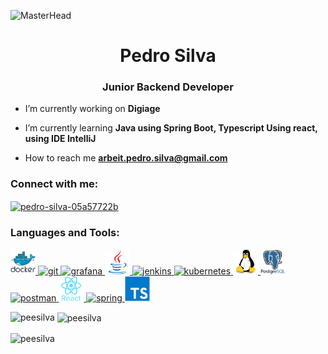 ![MasterHead](https://imgs.search.brave.com/CJrmTQZBLrYv2QsLjHkS0Xz2Ts2-GGn9FUofN4eyAQs/rs:fit:1200:628:1/g:ce/aHR0cHM6Ly93d3cu/dGVjaGFoZWFkY29y/cC5jb20vd3AtY29u/dGVudC91cGxvYWRz/LzIwMjEvMDEvMTF0/cmVuZHNibG9nLTEu/Z2lm.gif)
<h1 align="center">Pedro Silva</h1>
<h3 align="center">Junior Backend Developer</h3>



- I’m currently working on **Digiage**

- I’m currently learning **Java using Spring Boot, Typescript Using react, using IDE IntelliJ**

- How to reach me **arbeit.pedro.silva@gmail.com**

<h3 align="left">Connect with me:</h3>
<p align="left">
<a href="https://www.linkedin.com/in/pedro-augusto-pereira-borges-da-silva-05a57722b/" target="blank"><img align="center" src="https://raw.githubusercontent.com/rahuldkjain/github-profile-readme-generator/master/src/images/icons/Social/linked-in-alt.svg" alt="pedro-silva-05a57722b" height="30" width="40" /></a>
</p>

<h3 align="left">Languages and Tools:</h3>
<p align="left"> <a href="https://www.docker.com/" target="_blank" rel="noreferrer"> <img src="https://raw.githubusercontent.com/devicons/devicon/master/icons/docker/docker-original-wordmark.svg" alt="docker" width="40" height="40"/> </a> <a href="https://git-scm.com/" target="_blank" rel="noreferrer"> <img src="https://www.vectorlogo.zone/logos/git-scm/git-scm-icon.svg" alt="git" width="40" height="40"/> </a> <a href="https://grafana.com" target="_blank" rel="noreferrer"> <img src="https://www.vectorlogo.zone/logos/grafana/grafana-icon.svg" alt="grafana" width="40" height="40"/> </a> <a href="https://www.java.com" target="_blank" rel="noreferrer"> <img src="https://raw.githubusercontent.com/devicons/devicon/master/icons/java/java-original.svg" alt="java" width="40" height="40"/> </a> <a href="https://www.jenkins.io" target="_blank" rel="noreferrer"> <img src="https://www.vectorlogo.zone/logos/jenkins/jenkins-icon.svg" alt="jenkins" width="40" height="40"/> </a> <a href="https://kubernetes.io" target="_blank" rel="noreferrer"> <img src="https://www.vectorlogo.zone/logos/kubernetes/kubernetes-icon.svg" alt="kubernetes" width="40" height="40"/> </a> <a href="https://www.linux.org/" target="_blank" rel="noreferrer"> <img src="https://raw.githubusercontent.com/devicons/devicon/master/icons/linux/linux-original.svg" alt="linux" width="40" height="40"/> </a> <a href="https://www.postgresql.org" target="_blank" rel="noreferrer"> <img src="https://raw.githubusercontent.com/devicons/devicon/master/icons/postgresql/postgresql-original-wordmark.svg" alt="postgresql" width="40" height="40"/> </a> <a href="https://postman.com" target="_blank" rel="noreferrer"> <img src="https://www.vectorlogo.zone/logos/getpostman/getpostman-icon.svg" alt="postman" width="40" height="40"/> </a> <a href="https://reactjs.org/" target="_blank" rel="noreferrer"> <img src="https://raw.githubusercontent.com/devicons/devicon/master/icons/react/react-original-wordmark.svg" alt="react" width="40" height="40"/> </a> <a href="https://spring.io/" target="_blank" rel="noreferrer"> <img src="https://www.vectorlogo.zone/logos/springio/springio-icon.svg" alt="spring" width="40" height="40"/> </a> <a href="https://www.typescriptlang.org/" target="_blank" rel="noreferrer"> <img src="https://raw.githubusercontent.com/devicons/devicon/master/icons/typescript/typescript-original.svg" alt="typescript" width="40" height="40"/> </a> </p>

<p><img align="left" src="https://github-readme-stats.vercel.app/api/top-langs?username=peesilva&show_icons=true&locale=en&layout=compact" alt="peesilva" /></p>

<p>&nbsp;<img align="center" src="https://github-readme-stats.vercel.app/api?username=peesilva&show_icons=true&locale=en" alt="peesilva" /></p>

<p><img align="center" src="https://github-readme-streak-stats.herokuapp.com/?user=peesilva&" alt="peesilva" /></p>
